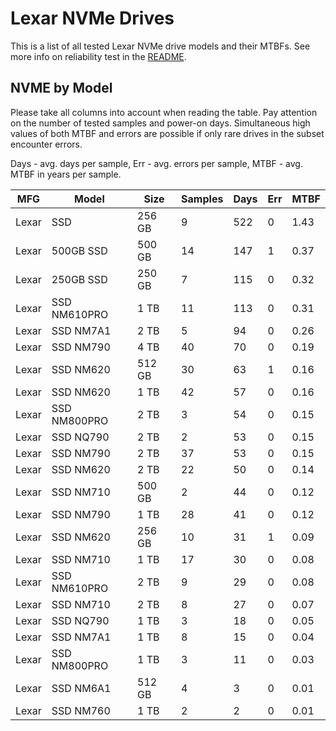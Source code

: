 Lexar NVMe Drives
=================

This is a list of all tested Lexar NVMe drive models and their MTBFs. See more
info on reliability test in the [README](https://github.com/linuxhw/SMART).

NVME by Model
------------

Please take all columns into account when reading the table. Pay attention on the
number of tested samples and power-on days. Simultaneous high values of both MTBF
and errors are possible if only rare drives in the subset encounter errors.

Days - avg. days per sample,
Err  - avg. errors per sample,
MTBF - avg. MTBF in years per sample.

| MFG       | Model              | Size   | Samples | Days  | Err   | MTBF |
|-----------|--------------------|--------|---------|-------|-------|------|
| Lexar     | SSD                | 256 GB | 9       | 522   | 0     | 1.43   |
| Lexar     | 500GB SSD          | 500 GB | 14      | 147   | 1     | 0.37   |
| Lexar     | 250GB SSD          | 250 GB | 7       | 115   | 0     | 0.32   |
| Lexar     | SSD NM610PRO       | 1 TB   | 11      | 113   | 0     | 0.31   |
| Lexar     | SSD NM7A1          | 2 TB   | 5       | 94    | 0     | 0.26   |
| Lexar     | SSD NM790          | 4 TB   | 40      | 70    | 0     | 0.19   |
| Lexar     | SSD NM620          | 512 GB | 30      | 63    | 1     | 0.16   |
| Lexar     | SSD NM620          | 1 TB   | 42      | 57    | 0     | 0.16   |
| Lexar     | SSD NM800PRO       | 2 TB   | 3       | 54    | 0     | 0.15   |
| Lexar     | SSD NQ790          | 2 TB   | 2       | 53    | 0     | 0.15   |
| Lexar     | SSD NM790          | 2 TB   | 37      | 53    | 0     | 0.15   |
| Lexar     | SSD NM620          | 2 TB   | 22      | 50    | 0     | 0.14   |
| Lexar     | SSD NM710          | 500 GB | 2       | 44    | 0     | 0.12   |
| Lexar     | SSD NM790          | 1 TB   | 28      | 41    | 0     | 0.12   |
| Lexar     | SSD NM620          | 256 GB | 10      | 31    | 1     | 0.09   |
| Lexar     | SSD NM710          | 1 TB   | 17      | 30    | 0     | 0.08   |
| Lexar     | SSD NM610PRO       | 2 TB   | 9       | 29    | 0     | 0.08   |
| Lexar     | SSD NM710          | 2 TB   | 8       | 27    | 0     | 0.07   |
| Lexar     | SSD NQ790          | 1 TB   | 3       | 18    | 0     | 0.05   |
| Lexar     | SSD NM7A1          | 1 TB   | 8       | 15    | 0     | 0.04   |
| Lexar     | SSD NM800PRO       | 1 TB   | 3       | 11    | 0     | 0.03   |
| Lexar     | SSD NM6A1          | 512 GB | 4       | 3     | 0     | 0.01   |
| Lexar     | SSD NM760          | 1 TB   | 2       | 2     | 0     | 0.01   |
